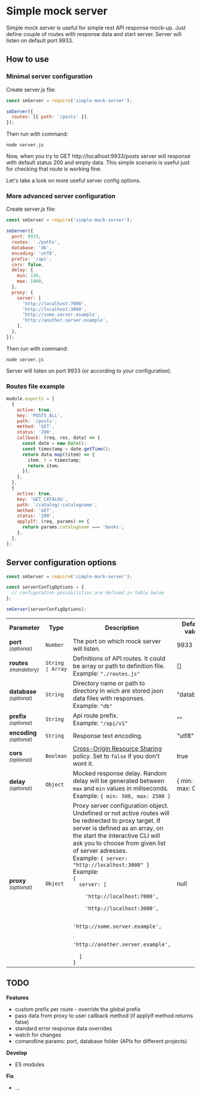 # Simple mock server

Simple mock server is useful for simple rest API response mock-up. Just define couple of routes with response data and start server. Server will listen on default port 9933.

## How to use

### Minimal server configuration

Create server.js file:

```javascript
const smServer = require('simple-mock-server');

smServer({
  routes: [{ path: '/posts' }],
});
```

Then run with command:

```
node server.js
```

Now, when you try to GET http://localhost:9933/posts server will response with default status 200 and empty data. This simple scenario is useful just for checking that route is working fine.

Let's take a look on more useful server config options.

### More advanced server configuration

Create server.js file:

```javascript
const smServer = require('simple-mock-server');

smServer({
  port: 9933,
  routes: './paths',
  database: 'db',
  encoding: 'utf8',
  prefix: '/api',
  cors: false,
  delay: {
    min: 150,
    max: 1800,
  },
  proxy: {
    server: [
      'http://localhost:7000',
      'http://localhost:3000',
      'http://some.server.example',
      'http://another.server.example',
    ],
  },
});
```

Then run with command:

```
node server.js
```

Server will listen on port 9933 (or according to your configuration).

### Routes file example

```javascript
module.exports = [
  {
    active: true,
    key: 'POSTS_ALL',
    path: '/posts',
    method: 'GET',
    status: '200',
    callback: (req, res, data) => {
      const date = new Date();
      const timestamp = date.getTime();
      return data.map((item) => {
        item._t = timestamp;
        return item;
      });
    },
  },
  {
    active: true,
    key: 'GET_CATALOG',
    path: '/catalog/:catalogname',
    method: 'GET',
    status: '200',
    applyIf: (req, params) => {
      return params.catalogname === 'books';
    },
  },
];
```

## Server configuration options

```javascript
const smServer = require('simple-mock-server');

const serverConfigOptions = {
  // configuration possibilities are defined in table below
};

smServer(serverConfigOptions);
```

<table>
  <tr><th>Parameter</th><th>Type</th><th>Description</th><th>Default value</th></tr>
  <tr>
    <td><b>port</b><br><small><em>(optional)</em></small></td>
    <td><code>Number</code></td>
    <td>The port on which mock server will listen.</td>
    <td>9933</td>
  </tr>
  <tr>
    <td><b>routes</b><br><small><em>(mandatory)</em></small></td>
    <td><code>String | Array</code></td>
    <td>Definitions of API routes. It could be array or path to definition file.<br>Example: <code>"./routes.js"</code></td>
    <td>[]</td>
  </tr>
  <tr>
    <td><b>database</b><br><small><em>(optional)</em></small></td>
    <td><code>String</code></td>
    <td>Directory name or path to directory in wich are stored json data files with responses.<br>Example: <code>"db"</code></td>
    <td>"database"</td>
  </tr>
  <tr>
    <td><b>prefix</b><br><small><em>(optional)</em></small></td>
    <td><code>String</code></td>
    <td>Api route prefix. <br>Example: <code>"/api/v1"</code></td>
    <td>""</td>
  </tr>
  <tr>
    <td><b>encoding</b><br><small><em>(optional)</em></small></td>
    <td><code>String</code></td>
    <td>Response text encoding.</td>
    <td>"utf8"</td>
  </tr>
  <tr>
    <td><b>cors</b><br><small><em>(optional)</em></small></td>
    <td><code>Boolean</code></td>
    <td><a href="https://developer.mozilla.org/en-US/docs/Web/HTTP/CORS">Cross-Origin Resource Sharing</a> policy. Set to <code>false</code> if you don't wont it.</td>
    <td>true</td>
  </tr>
  <tr>
    <td><b>delay</b><br><small><em>(optional)</em></small></td>
    <td><code>Object</code></td>
    <td>Mocked response delay. Random delay will be generated between <code>max</code> and <code>min</code> values in miliseconds.
      <br>Example: <code>{ min: 500, max: 2500 }</code>
    </td>
    <td>{ min: 0, max: 0}</td>
  </tr>
  <tr>
    <td><b>proxy</b><br><small><em>(optional)</em></small></td>
    <td><code>Object</code></td>
    <td>Proxy server configuration object. Undefined or not active routes will be redirected to proxy target. If server is defined as an array, on the start the interactive CLI will ask you to choose from given list of server adresses.
      <br>Example: <code>{ server: "http://localhost:3000" }</code>
      <br>Example: 
<code>
{
  server: [<br>
    'http://localhost:7000',<br>
    'http://localhost:3000',<br>
    'http://some.server.example',<br>
    'http://another.server.example',<br>
  ]
}
</code>
    </td>
    <td>null</td>
  </tr>
</table>

## TODO

**Features**

- custom prefix per route - override the global prefix
- pass data from proxy to user callback method (if applyIf method returns false)
- standard error response data overrides
- watch for changes
- comandline params: port, database folder (APIs for different projects)

**Develop**

- ES modules

**Fix**

- ...
